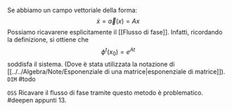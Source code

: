 Se abbiamo un campo vettoriale della forma:
$$
\dot x = \vec a(x) = Ax
$$
Possiamo ricavarene esplicitamente il [[Flusso di fase]]. Infatti, ricordando la definizione, si ottiene che
$$
\phi^t(x_0) = e^{At}
$$
soddisfa il sistema. (Dove è stata utilizzata la notazione di [[../../Algebra/Note/Esponenziale di una matrice|esponenziale di matrice]]).
`DIM` #todo

`OSS` Ricavare il flusso di fase tramite questo metodo è problematico. #deepen appunti 13.